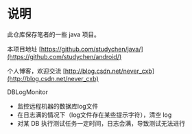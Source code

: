 说明
=======
此仓库保存笔者的一些 java 项目。

本项目地址 [https://github.com/studychen/java/](https://github.com/studychen/android/)

个人博客，欢迎交流 [http://blog.csdn.net/never_cxb](http://blog.csdn.net/never_cxb)

DBLogMonitor 

- 监控远程机器的数据库log文件
- 在日志满的情况下（log文件存在某些提示字符），清空 log 
- 对某 DB 执行测试任务一定时间，日志会满，导致测试无法进行
